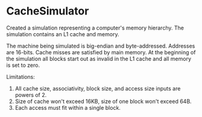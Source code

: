 # CacheSimulator
Created a simulation representing a computer's memory hierarchy. The simulation contains an L1 cache and memory. 

The machine being simulated is big-endian and byte-addressed. Addresses are 16-bits. Cache misses are satisfied by main memory. At the beginning of the simulation all blocks start out as invalid in the L1 cache and all memory is set to zero.

Limitations:
1. All cache size, associativity, block size, and access size inputs are powers of 2.
2. Size of cache won't exceed 16KB, size of one block won't exceed 64B.
3. Each access must fit within a single block. 

